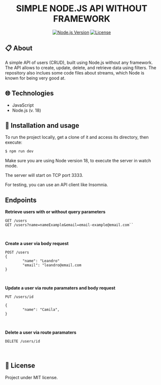 <div align="center">
    <h1>SIMPLE NODE.JS API WITHOUT FRAMEWORK</h1>
  
  [![Node.js Version](https://img.shields.io/badge/Node.js-%3E=18-brightgreen)](https://nodejs.org/)
  [![License](https://img.shields.io/badge/license-MIT-blue.svg)](https://opensource.org/licenses/MIT)
</div>

## 📋 About

A simple API of users (CRUD), built using Node.js without any framework. The API allows to create, update, delete, and retrieve data using filters. The repository also inclues some code files about streams, which Node is known for being very good at.

## 🌐 Technologies

-   JavaScript
-   Node.js (v. 18)

## 🚀 Installation and usage

To run the project locally, get a clone of it and access its directory, then execute:

```bash
$ npm run dev
```

Make sure you are using Node version 18, to execute the server in watch mode.

The server will start on TCP port 3333.

For testing, you can use an API client like Insomnia.<br>

## Endpoints

**Retrieve users with or without query parameters**

```
GET /users
GET /users?name=nameExample&email=email-example@email.com``
```

<br>

**Create a user via body request**<br>

```
POST /users
{
        "name": "Leandro"
        "email": "leandro@email.com
}

```

<br>

**Update a user via route paramaters and body request**

```
PUT /users/id

{
        "name": "Camila",
}
```

<br>

**Delete a user via route paramaters**

```
DELETE /users/id
```

<br>

## 📃 License

Project under MIT license.
